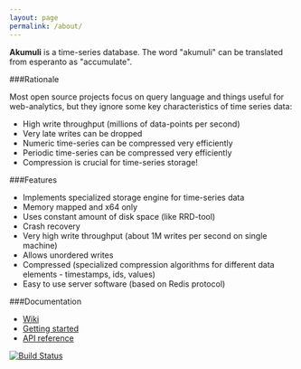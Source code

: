 ```yaml
---
layout: page
permalink: /about/
---
```


**Akumuli** is a time-series database. The word "akumuli" can be translated from esperanto as "accumulate".

###Rationale

Most open source projects focus on query language and things useful for web-analytics, but they ignore some key characteristics of time series data:

* High write throughput (millions of data-points per second)
* Very late writes can be dropped
* Numeric time-series can be compressed very efficiently
* Periodic time-series can be compressed very efficiently
* Compression is crucial for time-series storage!

###Features

* Implements specialized storage engine for time-series data
* Memory mapped and x64 only
* Uses constant amount of disk space (like RRD-tool)
* Crash recovery 
* Very high write throughput (about 1M writes per second on single machine)
* Allows unordered writes
* Compressed (specialized compression algorithms for different data elements - timestamps, ids, values)
* Easy to use server software (based on Redis protocol)
 
###Documentation

* [Wiki](https://github.com/akumuli/Akumuli/wiki)
* [Getting started](https://github.com/akumuli/Akumuli/wiki/Getting-started)
* [API reference](https://github.com/akumuli/Akumuli/wiki/API-Reference)

[![Build Status](https://api.shippable.com/projects/5481624dd46935d5fbbf6b58/badge?branchName=master)](https://app.shippable.com/projects/5481624dd46935d5fbbf6b58/builds/latest)

